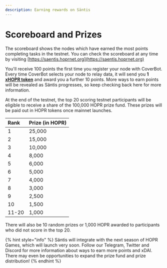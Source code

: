 ```yaml
---
description: Earning rewards on Säntis
---
```


# Scoreboard and Prizes

The scoreboard shows the nodes which have earned the most points completing tasks in the testnet. You can check the scoreboard at any time by visiting [https://saentis.hoprnet.org](https://saentis.hoprnet.org)

You'll receive 100 points the first time you register your node with CoverBot. Every time CoverBot selects your node to relay data, it will send you **1** [**xHOPR token**](../../core-concepts/xhopr-tokens.md) and award you a further 10 points. More ways to earn points will be revealed as Säntis progresses, so keep checking back here for more information.

At the end of the testnet, the top 20 scoring testnet participants will be eligible to receive a share of the 100,000 HOPR prize fund. These prizes will be paid out in HOPR tokens once mainnet launches.

| Rank  | Prize \(in HOPR\) |
| :---- | :---------------- |
| 1     | 25,000            |
| 2     | 15,000            |
| 3     | 10,000            |
| 4     | 8,000             |
| 5     | 6,000             |
| 6     | 5,000             |
| 7     | 4,000             |
| 8     | 3,000             |
| 9     | 2,500             |
| 10    | 1,500             |
| 11-20 | 1,000             |

There will also be 10 random prizes or 1,000 HOPR awarded to participants who did not score in the top 20.

{% hint style="info" %}
Säntis will integrate with the next season of HOPR Games, which will launch very soon. Follow our Telegram, Twitter and Discord for more information about ways to earn more points and xDAI. There may even be opportunities to expand the prize fund and prize distribution!
{% endhint %}
